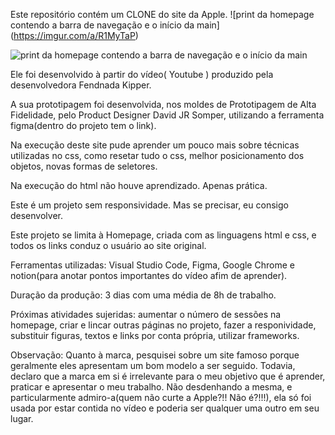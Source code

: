 Este repositório contém um CLONE do site da Apple.
![print da homepage contendo a barra de navegação e o início da main] (https://imgur.com/a/R1MyTaP)

<img src="[https://exemplo.com/logo.png](https://imgur.com/a/R1MyTaP)" alt="print da homepage contendo a barra de navegação e o início da main">

Ele foi desenvolvido à partir do vídeo( Youtube ) produzido pela desenvolvedora Fendnada Kipper.

A sua prototipagem foi desenvolvida, nos moldes de Prototipagem de Alta Fidelidade, pelo Product Designer David JR Somper, utilizando a ferramenta figma(dentro do projeto tem o link).

Na execução deste site pude aprender um pouco mais sobre técnicas utilizadas no css, como resetar tudo o css, melhor posicionamento dos objetos, novas formas de seletores.

Na execução do html não houve aprendizado. Apenas prática.

Este é um projeto sem responsividade. Mas se precisar, eu consigo desenvolver.

Este projeto se limita à Homepage, criada com as linguagens html e css, e todos os links conduz o usuário ao site original.

Ferramentas utilizadas: Visual Studio Code, Figma, Google Chrome e notion(para anotar pontos importantes do vídeo afim de aprender).

Duração da produção: 3 dias com uma média de 8h de trabalho.

Próximas atividades sujeridas: aumentar o número de sessões na homepage, criar e lincar outras páginas no projeto, fazer a responividade, substituir figuras, textos e links por conta própria, utilizar frameworks.

Observação: Quanto à marca, pesquisei sobre um site famoso porque geralmente eles  apresentam um bom modelo a ser seguido. Todavia, declaro que a marca em si é irrelevante para o meu objetivo que é aprender, praticar e apresentar o meu trabalho. Não desdenhando a mesma, e particularmente admiro-a(quem não curte a Apple?!! Não é?!!!), ela só foi usada por estar contida no vídeo e poderia ser qualquer uma outro em seu lugar.
